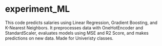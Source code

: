 # experiment_ML
This code predicts salaries using Linear Regression, Gradient Boosting, and K-Nearest Neighbors. It preprocesses data with OneHotEncoder and StandardScaler, evaluates models using MSE and R2 Score, and makes predictions on new data.  Made for Univeristy classes.
